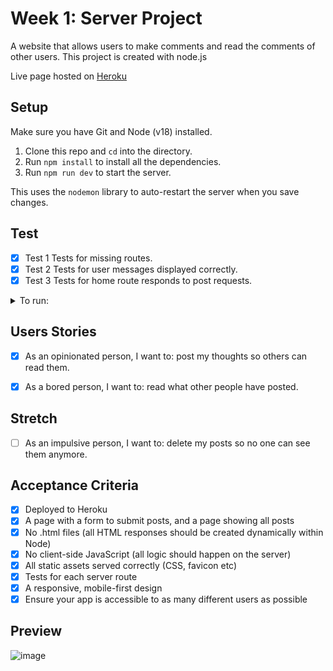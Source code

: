 # Week 1: Server Project

A website that allows users to make comments and read the comments of other users. This project is created with node.js

Live page hosted on [Heroku](https://food-opinion.herokuapp.com/)

## Setup

Make sure you have Git and Node (v18) installed.

1. Clone this repo and `cd` into the directory.
2. Run `npm install` to install all the dependencies.
3. Run `npm run dev` to start the server.  

This uses the `nodemon` library to auto-restart the server when you save changes.

## Test

- [x] Test 1 Tests for missing routes.
- [x] Test 2 Tests for user messages displayed correctly.
- [x] Test 3 Tests for home route responds to post requests.

<details>
  <summary>To run:</summary>
  
`npm run test:1`

`npm run test:2`

`npm run test:3`
</details>

## Users Stories

- [x] As an opinionated person, I want to: post my thoughts so others can read them.

- [x] As a bored person, I want to: read what other people have posted.

## Stretch

- [ ] As an impulsive person, I want to: delete my posts so no one can see them anymore.

## Acceptance Criteria

- [x] Deployed to Heroku
- [x] A page with a form to submit posts, and a page showing all posts
- [x] No .html files (all HTML responses should be created dynamically within Node)
- [x] No client-side JavaScript (all logic should happen on the server)
- [x] All static assets served correctly (CSS, favicon etc)
- [x] Tests for each server route
- [x] A responsive, mobile-first design
- [x] Ensure your app is accessible to as many different users as possible

## Preview

![image](https://user-images.githubusercontent.com/99582373/194721850-11c85525-c31d-4d67-8e8c-38769448337a.png)
